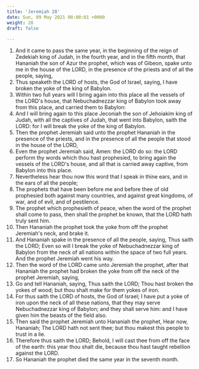```yaml
---
title: 'Jeremiah 28'
date: Sun, 09 May 2021 00:00:01 +0000
weight: 28
draft: false
  
---
```


1. And it came to pass the same year, in the beginning of the reign of Zedekiah king of Judah, in the fourth year, and in the fifth month, that Hananiah the son of Azur the prophet, which was of Gibeon, spake unto me in the house of the LORD, in the presence of the priests and of all the people, saying,
2. Thus speaketh the LORD of hosts, the God of Israel, saying, I have broken the yoke of the king of Babylon.
3. Within two full years will I bring again into this place all the vessels of the LORD's house, that Nebuchadnezzar king of Babylon took away from this place, and carried them to Babylon:
4. And I will bring again to this place Jeconiah the son of Jehoiakim king of Judah, with all the captives of Judah, that went into Babylon, saith the LORD: for I will break the yoke of the king of Babylon.
5. Then the prophet Jeremiah said unto the prophet Hananiah in the presence of the priests, and in the presence of all the people that stood in the house of the LORD,
6. Even the prophet Jeremiah said, Amen: the LORD do so: the LORD perform thy words which thou hast prophesied, to bring again the vessels of the LORD's house, and all that is carried away captive, from Babylon into this place.
7. Nevertheless hear thou now this word that I speak in thine ears, and in the ears of all the people;
8. The prophets that have been before me and before thee of old prophesied both against many countries, and against great kingdoms, of war, and of evil, and of pestilence.
9. The prophet which prophesieth of peace, when the word of the prophet shall come to pass, then shall the prophet be known, that the LORD hath truly sent him.
10. Then Hananiah the prophet took the yoke from off the prophet Jeremiah's neck, and brake it.
11. And Hananiah spake in the presence of all the people, saying, Thus saith the LORD; Even so will I break the yoke of Nebuchadnezzar king of Babylon from the neck of all nations within the space of two full years. And the prophet Jeremiah went his way.
12. Then the word of the LORD came unto Jeremiah the prophet, after that Hananiah the prophet had broken the yoke from off the neck of the prophet Jeremiah, saying,
13. Go and tell Hananiah, saying, Thus saith the LORD; Thou hast broken the yokes of wood; but thou shalt make for them yokes of iron.
14. For thus saith the LORD of hosts, the God of Israel; I have put a yoke of iron upon the neck of all these nations, that they may serve Nebuchadnezzar king of Babylon; and they shall serve him: and I have given him the beasts of the field also.
15. Then said the prophet Jeremiah unto Hananiah the prophet, Hear now, Hananiah; The LORD hath not sent thee; but thou makest this people to trust in a lie.
16. Therefore thus saith the LORD; Behold, I will cast thee from off the face of the earth: this year thou shalt die, because thou hast taught rebellion against the LORD.
17. So Hananiah the prophet died the same year in the seventh month.
